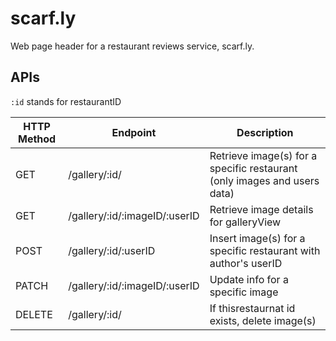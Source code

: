 # scarf.ly
Web page header for a restaurant reviews service, scarf.ly.


## APIs
`:id` stands for restaurantID

| HTTP Method  | Endpoint                       | Description
| -----------  | -----------------------------  | -------------
| GET          | /gallery/:id/                  | Retrieve image(s) for a specific restaurant (only images and users data)
| GET          | /gallery/:id/:imageID/:userID  | Retrieve image details for galleryView 
| POST         | /gallery/:id/:userID           | Insert image(s) for a specific restaurant with author's userID
| PATCH        | /gallery/:id/:imageID/:userID  | Update info for a specific image 
| DELETE       | /gallery/:id/                  | If thisrestaurnat id exists, delete image(s)


